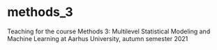 # methods_3
Teaching for the course Methods 3: Multilevel Statistical Modeling and Machine Learning at Aarhus University, autumn semester 2021
